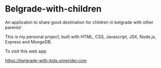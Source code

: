 # Belgrade-with-children
An applicaton to share good destination for children in belgrade with other parents!

This is my personal project, built with HTML, CSS, Javascript, JSX, Node.js, Express and MongoDB.

To visit this web app:

https://belgrade-with-kids.onrender.com

